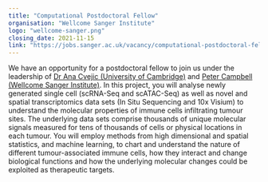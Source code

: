 ```yaml
---
title: "Computational Postdoctoral Fellow"
organisation: "Wellcome Sanger Institute"
logo: "wellcome-sanger.png"
closing_date: 2021-11-15
link: "https://jobs.sanger.ac.uk/vacancy/computational-postdoctoral-fellow-462616.html"
---
```


We have an opportunity for a postdoctoral fellow to join us under the leadership of <a href="https://www.stemcells.cam.ac.uk/people/pi/cvejic" target="_blank">Dr Ana Cvejic (University of Cambridge)</a> and <a href="https://www.sanger.ac.uk/group/cancer-genome-project/" target="_blank">Peter Campbell (Wellcome Sanger Institute)</a>. In this project, you will analyse newly generated single cell (scRNA-Seq and scATAC-Seq) as well as novel and spatial transcriptomics data sets (In Situ Sequencing and 10x Visium) to understand the molecular properties of immune cells infiltrating tumour sites. The underlying data sets comprise thousands of unique molecular signals measured for tens of thousands of cells or physical locations in each tumour. You will employ methods from high dimensional and spatial statistics, and machine learning, to chart and understand the nature of different tumour-associated immune cells, how they interact and change biological functions and how the underlying molecular changes could be exploited as therapeutic targets.